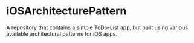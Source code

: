 # iOSArchitecturePattern
A repository that contains a simple ToDo-List app, but built using various available architectural patterns for iOS apps.
